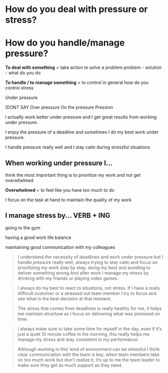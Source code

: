 # How do you deal with pressure or stress?
# How do you handle/manage pressure?


**To deal with something** = take action to solve a problem
problem - solution - what do you do

**To handle / to manage something** = to control
in general how do you control stress

Under pressure

!DONT SAY
Over pressure
On the pressure
Pression

l actually work better under pressure and I get great results from working under pressure.

I enjoy the pressure of a deadline and sometimes I do my best work under pressure.

I handle pressure really well and I stay calm during stressful situations


## When working under pressure I...

think the most important thing is to prioritize my work and not get overwhelmed

**Overwhelmed** = to feel like you have too much to do

I focus on the task at hand to maintain the quality of my work

## I manage stress by... VERB + ING

going to the gym

having a good work life balance

maintaining good communication with my colleagues


>I understand the necessity of deadlines and
work under pressure but I handle pressure
really well, always trying to stay calm and
focus on prioritizing my work step by step,
doing my best and avoiding to deliver
something wrong.And after work I manage
my stress by drinking with my friends or
playing video games.

>I always do my best to react to situations,
not stress. If I have a really difficult
customer or a stressed out team member I
try to focus and see what is the best
decision at that moment.

>The stress that comes from deadlines is
really healthy for me, it helps me maintain
structure as I focus on delivering what was
promised on time.

>I always make sure to take some time for
myself in the day, even if it’s just a quiet 10
minute coffee in the morning, this really
helps me manage my stress and stay
consistent in my performance.

>Although working in this’ kind of
environment can be stressful I think clear
communication with the team is key, when
team members take on too much work but
don’t realize it, it’s up to me the team leader
to make sure they get as much support as
they need.



